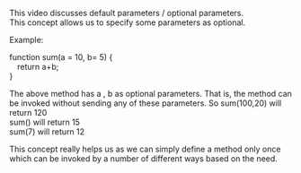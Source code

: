 This video discusses default parameters / optional parameters.<br/>
This concept allows us to specify some parameters as optional.<br/>

Example:<br/>

function sum(a = 10, b= 5) {<br/>
&emsp;return a+b;<br/>
}<br/>

The above method has a , b as optional parameters. That is, the method can be invoked without sending any of these parameters. 
So 
sum(100,20) will return 120 <br/>
sum() will return 15<br/>
sum(7) will return 12<br/>

This concept really helps us as we can simply define a method only once which can be invoked by a number of different ways based on the need.<br/>
